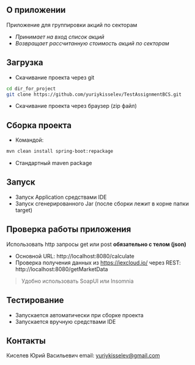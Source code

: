 ## О приложении
Приложение для группировки акций по секторам
 - *Принимает на вход список акций*
 - *Возвращает рассчитанную стоимость акций по секторам*

## Загрузка
- Скачивание проекта через git
```bash
cd dir_for_project
git clone https://github.com/yuriykisselev/TestAssignmentBCS.git
```
- Скачивание проекта через браузер (zip файл)

## Сборка проекта
- Командой:
```bash
mvn clean install spring-boot:repackage
```
- Стандартный maven package 

## Запуск
- Запуск Application средствами IDE
- Запуск сгенерированного Jar (после сборки лежит в корне папки target)

## Проверка работы приложения
Использовать http запросы get или post **обязательно с телом (json)**
- Основной URL: http://localhost:8080/calculate
- Проверка получения данных из https://iexcloud.io/ через REST: 
http://localhost:8080/getMarketData

> Удобно использовать SoapUI или Insomnia

## Тестирование
- Запускается автоматически при сборке проекта
- Запускается вручную средствами IDE

## Контакты
Киселев Юрий Васильевич 
email: [yuriykisselev@gmail.com](yuriykisselev@gmail.com)

